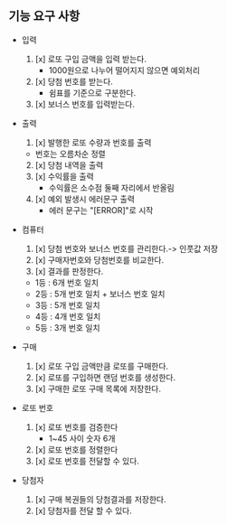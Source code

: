 ## 기능 요구 사항

* 입력
    1) [x] 로또 구입 금액을 입력 받는다.
       * 1000원으로 나누어 떨어지지 않으면 예외처리
    2) [x] 당첨 번호를 받는다.
       * 쉼표를 기준으로 구분한다.
    3) [x] 보너스 번호를 입력받는다.


* 출력
    1) [x] 발행한 로또 수량과 번호를 출력
    * 번호는 오름차순 정렬
    2) [x] 당첨 내역을 출력
    3) [x] 수익률을 출력
       * 수익률은 소수점 둘째 자리에서 반올림
    4) [x] 예외 발생시 에러문구 출력
       * 에러 문구는 "[ERROR]"로 시작


* 컴퓨터
    1) [x] 당첨 번호와 보너스 번호를 관리한다.-> 인풋값 저장 
    2) [x] 구매자번호와 당첨번호를 비교한다.
    3) [x] 결과를 판정한다.
     * 1등 : 6개 번호 일치
     * 2등 : 5개 번호 일치 + 보너스 번호 일치
     * 3등 : 5개 번호 일치
     * 4등 : 4개 번호 일치
     * 5등 : 3개 번호 일치

* 구매
    1) [x] 로또 구입 금액만큼 로또를 구매한다.
    2) [x] 로또를 구입하면 랜덤 번호를 생성한다.
    2) [x] 구매한 로또 구매 목록에 저장한다.

* 로또 번호
    1) [x] 로또 번호를 검증한다
       * 1~45 사이 숫자 6개
    2) [x] 로또 번호를 정렬한다
    3) [x] 로또 번호를 전달할 수 있다.


* 당첨자
    1) [x] 구매 복권들의 당첨결과를 저장한다.
    2) [x] 당첨자를 전달 할 수 있다.